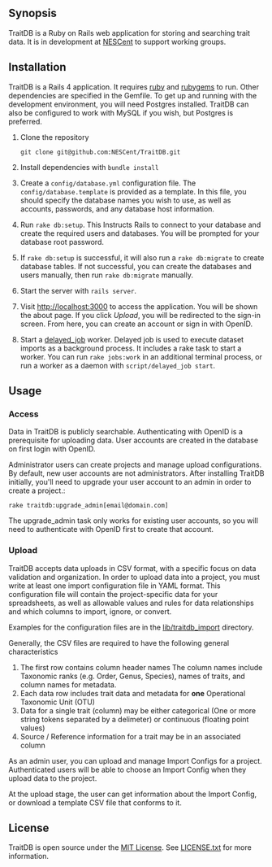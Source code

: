 ## Synopsis

TraitDB is a Ruby on Rails web application for storing and searching trait data.  It is in development at [NESCent](http://nescent.org) to support working groups.

## Installation

TraitDB is a Rails 4 application.  It requires [ruby](http://ruby-lang.org) and [rubygems](http://rubygems.org) to run.  Other dependencies are specified in the Gemfile.  To get up and running with the development environment, you will need Postgres installed.  TraitDB can also be configured to work with MySQL if you wish, but Postgres is preferred.

1. Clone the repository

    ```
    git clone git@github.com:NESCent/TraitDB.git
    ```
    
2. Install dependencies with `bundle install`
3. Create a `config/database.yml` configuration file.  The `config/database.template` is provided as a template.  In this file, you should specify the database names you wish to use, as well as accounts, passwords, and any database host information.
4. Run `rake db:setup`.  This Instructs Rails to connect to your database and create the required users and databases.  You will be prompted for your database root password.
5. If `rake db:setup` is successful, it will also run a `rake db:migrate` to create database tables.  If not successful, you can create the databases and users manually, then run `rake db:migrate` manually.
6. Start the server with `rails server`.
7. Visit [http://localhost:3000](http://localhost:3000) to access the application.  You will be shown the about page.  If you click _Upload_, you will be redirected to the sign-in screen.  From here, you can create an account or sign in with OpenID.
8. Start a [delayed_job](https://github.com/collectiveidea/delayed_job) worker.  Delayed job is used to execute dataset imports as a background process.  It includes a rake task to start a worker.  You can run `rake jobs:work` in an additional terminal process, or run a worker as a daemon with `script/delayed_job start`.

## Usage

### Access

Data in TraitDB is publicly searchable.  Authenticating with OpenID is a prerequisite for uploading data.  User accounts are created in the database on first login with OpenID.

Administrator users can create projects and manage upload configurations.  By default, new user accounts are not administrators.  After installing TraitDB initially, you'll need to upgrade your user account to an admin in order to create a project.:

    rake traitdb:upgrade_admin[email@domain.com]

The upgrade_admin task only works for existing user accounts, so you will need to authenticate with OpenID first to create that account.

### Upload

TraitDB accepts data uploads in CSV format, with a specific focus on data validation and organization.  In order to upload data into a project, you must write at least one import configuration file in YAML format. This configuration file will contain the project-specific data for your spreadsheets, as well as allowable values and rules for data relationships and which columns to import, ignore, or convert.

Examples for the configuration files are in the [lib/traitdb_import](lib/traitdb_import) directory.

Generally, the CSV files are required to have the following general characteristics

1. The first row contains column header names
    The column names include Taxonomic ranks (e.g. Order, Genus, Species), names of traits, and column names for metadata.
2. Each data row includes trait data and metadata for **one** Operational Taxonomic Unit (OTU)
3. Data for a single trait (column) may be either categorical (One or more string tokens separated by a delimeter) or continuous (floating point values)
4. Source / Reference information for a trait may be in an associated column

As an admin user, you can upload and manage Import Configs for a project.  Authenticated users will be able to choose an Import Config when they upload data to the project.

At the upload stage, the user can get information about the Import Config, or download a template CSV file that conforms to it.

## License

TraitDB is open source under the [MIT License](http://opensource.org/licenses/MIT).  See [LICENSE.txt](LICENSE.txt) for more information.
